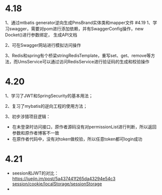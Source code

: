 # 4.18 
1、通过mtbatis generator逆向生成PmsBrand实体类和mapper文件
#4.19
1、学习swagger，需要对pom进行添加依赖，并有SwaggerConfig操作，new Docket()进行参数绑定，
生成API文档

2、可在Swagger网站进行模拟访问操作

3、Redis和spring有个桥梁stringRedisTemplate，重写set、get、remove等方法，而UmsService可以通过访问RedisService进行验证码的生成和校验操作

# 4.20
1、学习了JWT和SpringSecurity的基本用法；

2、复习了mybatis的逆向工程的使用方法；

3、初步涉猎项目逻辑：
+ 在未登录时访问接口，原作者源码没有对permissionList进行判断，所以返回参数和原作者博客不一致
+ 在原作者代码中，没有对token做校验，所以任意token都可login成功

# 4.21
+ seesion和JWT的对比：
https://juejin.im/post/5a437441f265da43294e54c3
[session/cookie/localStorage/sessionStorage](https://github.com/xuexueq/blog/issues/5)
+ 
